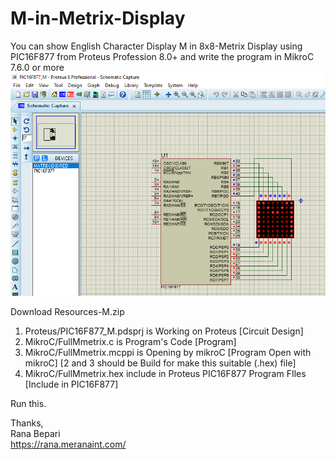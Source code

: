 # M-in-Metrix-Display
You can show English Character Display M in 8x8-Metrix Display using PIC16F877 from Proteus Profession 8.0+ and write the program in MikroC 7.6.0 or more 
![Screenshot](FullMmetrix.PNG)

Download Resources-M.zip
1. Proteus/PIC16F877_M.pdsprj is Working on Proteus [Circuit Design]
2. MikroC/FullMmetrix.c is Program's Code [Program]
3. MikroC/FullMmetrix.mcppi is Opening by mikroC [Program Open with mikroC]
        [2 and 3 should be Build for make this suitable (.hex) file]
4. MikroC/FullMmetrix.hex include in Proteus PIC16F877 Program FIles [Include in PIC16F877]

Run this.

Thanks,<br>
Rana Bepari <br>
<a href="https://rana.meranaint.com/">https://rana.meranaint.com/</a>


